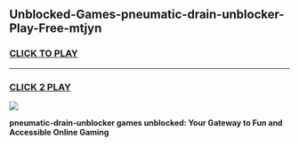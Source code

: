 
## Unblocked-Games-pneumatic-drain-unblocker-Play-Free-mtjyn
<h3>
<a href="https://premium76.site?title=pneumatic-drain-unblocker&ref=12A">CLICK TO PLAY</a></h3>
<hr>

<h3>
<a href="https://premium76.site?title=pneumatic-drain-unblocker&ref=12A">CLICK 2 PLAY</a>
  
</h3>

<a href="https://premium76.site?title=pneumatic-drain-unblocker&ref=12A"><img src="https://clearcache.store/games.png"></a>


**pneumatic-drain-unblocker games unblocked: Your Gateway to Fun and Accessible Online Gaming**
